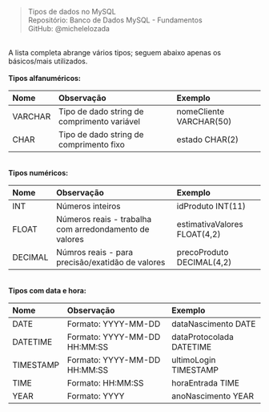 > Tipos de dados no MySQL      
> Repositório: Banco de Dados MySQL - Fundamentos   
> GitHub: @michelelozada
&nbsp;
     
&nbsp;   
A lista completa abrange vários tipos; seguem abaixo apenas os básicos/mais utilizados.    
&nbsp;
&nbsp;   
**Tipos alfanuméricos:**  

Nome 		| Observação  	| Exemplo
:--- 		| :---			| :---	
VARCHAR	 	| Tipo de dado string de comprimento variável | nomeCliente VARCHAR(50)
CHAR	 	| Tipo de dado string de comprimento fixo | estado CHAR(2)

&nbsp;
&nbsp;   
**Tipos numéricos:**    

Nome 		| Observação  	| Exemplo
:--- 		| :---			| :---	
INT		 	| Números inteiros | idProduto INT(11)
FLOAT	 	| Números reais - trabalha com arredondamento de valores | estimativaValores FLOAT(4,2)
DECIMAL	  	| Númros reais - para precisão/exatidão de valores | precoProduto DECIMAL(4,2)

&nbsp;
&nbsp;   
**Tipos com data e hora:**  

Nome 		| Observação  	| Exemplo
:--- 		| :---			| :---	
DATE	 	| Formato: YYYY-MM-DD		| dataNascimento DATE
DATETIME 	| Formato: YYYY-MM-DD HH:MM:SS	| dataProtocolada DATETIME
TIMESTAMP 	| Formato: YYYY-MM-DD HH:MM:SS | ultimoLogin TIMESTAMP
TIME		| Formato: HH:MM:SS	| horaEntrada TIME 
YEAR		| Formato: YYYY | anoNascimento YEAR
